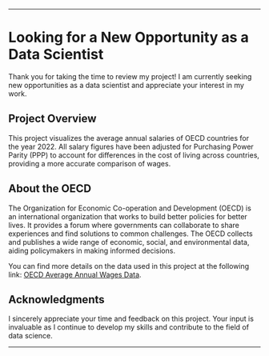 
---

# Looking for a New Opportunity as a Data Scientist

Thank you for taking the time to review my project! I am currently seeking new opportunities as a data scientist and appreciate your interest in my work.

## Project Overview

This project visualizes the average annual salaries of OECD countries for the year 2022. All salary figures have been adjusted for Purchasing Power Parity (PPP) to account for differences in the cost of living across countries, providing a more accurate comparison of wages.

## About the OECD

The Organization for Economic Co-operation and Development (OECD) is an international organization that works to build better policies for better lives. It provides a forum where governments can collaborate to share experiences and find solutions to common challenges. The OECD collects and publishes a wide range of economic, social, and environmental data, aiding policymakers in making informed decisions.

You can find more details on the data used in this project at the following link: [OECD Average Annual Wages Data](https://www.oecd.org/en/data/indicators/average-annual-wages.html).

## Acknowledgments

I sincerely appreciate your time and feedback on this project. Your input is invaluable as I continue to develop my skills and contribute to the field of data science.

---

